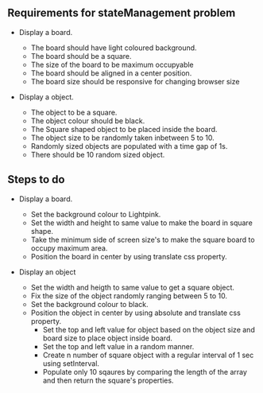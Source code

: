 ## Requirements for stateManagement problem

* Display a board.
	* The board should have light coloured background.
	* The board should be a square.
	* The size of the board to be maximum occupyable
	* The board should be aligned in a center position.
	* The board size should be responsive for changing browser size

* Display a object.
	* The object to be a square.
	* The object colour should be black.
	* The Square shaped object to be placed inside the board.
	* The object size to be randomly taken inbetween 5 to 10.
	* Randomly sized objects are populated with a time gap of 1s.
	* There should be 10 random sized object.

## Steps to do

* Display a board.
	* Set the background colour to Lightpink.
	* Set the width and height to same value to make the board in square shape.
	* Take the minimum side of screen size's to make the square board to occupy maximum area.
	* Position the board in center by using translate css property.

* Display an object
	* Set the width and heigth to same value to get a square object.
	* Fix the size of the object randomly ranging between 5 to 10.
	* Set the background colour to black.
  * Position the object in center by using absolute and translate css property.
 	* Set the top and left value for object based on the object size and board size to place object inside board.
	* Set the top and left value in a random manner.
	* Create n number of square object with a regular interval of 1 sec using setInterval.
	* Populate only 10 sqaures by comparing the length of the array and then return the square's properties.
